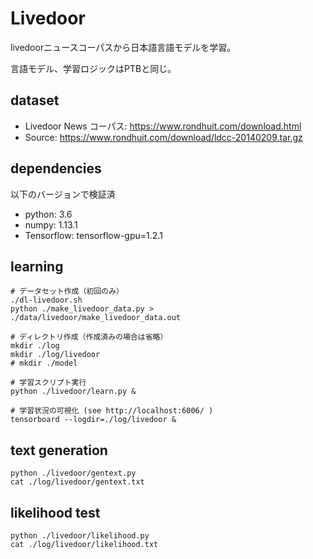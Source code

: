 # Livedoor
livedoorニュースコーパスから日本語言語モデルを学習。

言語モデル、学習ロジックはPTBと同じ。

## dataset
- Livedoor News コーパス: https://www.rondhuit.com/download.html
- Source: https://www.rondhuit.com/download/ldcc-20140209.tar.gz

## dependencies
以下のバージョンで検証済
- python: 3.6
- numpy: 1.13.1
- Tensorflow: tensorflow-gpu=1.2.1

## learning

```
# データセット作成（初回のみ）
./dl-livedoor.sh
python ./make_livedoor_data.py > ./data/livedoor/make_livedoor_data.out

# ディレクトリ作成（作成済みの場合は省略）
mkdir ./log
mkdir ./log/livedoor
# mkdir ./model

# 学習スクリプト実行
python ./livedoor/learn.py &

# 学習状況の可視化 (see http://localhost:6006/ )
tensorboard --logdir=./log/livedoor &
```

## text generation

```
python ./livedoor/gentext.py
cat ./log/livedoor/gentext.txt
```

## likelihood test

```
python ./livedoor/likelihood.py
cat ./log/livedoor/likelihood.txt
```
